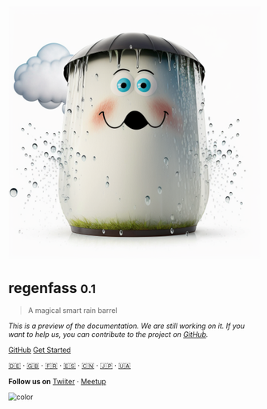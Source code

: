 <!-- _coverpage.md -->

![logo](_media/barrel.png ':size=400')

# regenfass <small>0.1</small>

> A magical smart rain barrel

*This is a preview of the documentation. We are still working on it. If you want to help us, you can contribute to the project on [GitHub](https://gitgub.com/ttnleipzig/regenfass-docs).*

[GitHub](https://github.com/ttnleipzig/regenfass)
[Get Started](#docsify)

[🇩🇪](README.de.md) ‧ [🇬🇧](README.md) ‧ [🇫🇷](README.fr.md) ‧ [🇪🇸](README.es.md) ‧ [🇨🇳](README.zh-CN.md) ‧ [🇯🇵](README.ja.md) ‧ [🇺🇦](README.uk.md)

**Follow us on**
[Twiiter](https://twitter.com/ttnleipzig) ‧ [Meetup](https://www.meetup.com/de-DE/The-Things-Network-Leipzig/)

<!-- background color -->

![color](#fcfbfb)
